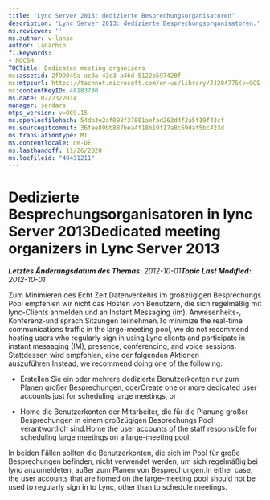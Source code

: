 ```yaml
---
title: 'Lync Server 2013: dedizierte Besprechungsorganisatoren'
description: 'Lync Server 2013: dedizierte Besprechungsorganisatoren.'
ms.reviewer: ''
ms.author: v-lanac
author: lanachin
f1.keywords:
- NOCSH
TOCTitle: Dedicated meeting organizers
ms:assetid: 2f99049a-ac9a-43e3-a46d-5122b597420f
ms:mtpsurl: https://technet.microsoft.com/en-us/library/JJ204775(v=OCS.15)
ms:contentKeyID: 48183730
ms.date: 07/23/2014
manager: serdars
mtps_version: v=OCS.15
ms.openlocfilehash: 54db3e2af098f37001aefad263d4f2a5f19f43cf
ms.sourcegitcommit: 36fee89bb887bea4f18b19f17a8c69daf5bc423d
ms.translationtype: MT
ms.contentlocale: de-DE
ms.lasthandoff: 11/26/2020
ms.locfileid: "49431211"
---
```

# <a name="dedicated-meeting-organizers-in-lync-server-2013"></a><span data-ttu-id="fa89a-103">Dedizierte Besprechungsorganisatoren in lync Server 2013</span><span class="sxs-lookup"><span data-stu-id="fa89a-103">Dedicated meeting organizers in Lync Server 2013</span></span>

<div data-xmlns="http://www.w3.org/1999/xhtml">

<div class="topic" data-xmlns="http://www.w3.org/1999/xhtml" data-msxsl="urn:schemas-microsoft-com:xslt" data-cs="https://msdn.microsoft.com/">

<div data-asp="https://msdn2.microsoft.com/asp">



</div>

<div id="mainSection">

<div id="mainBody"><span data-ttu-id="fa89a-104">

<span> </span></span><span class="sxs-lookup"><span data-stu-id="fa89a-104">

<span> </span></span></span>

<span data-ttu-id="fa89a-105">_**Letztes Änderungsdatum des Themas:** 2012-10-01_</span><span class="sxs-lookup"><span data-stu-id="fa89a-105">_**Topic Last Modified:** 2012-10-01_</span></span>

<span data-ttu-id="fa89a-106">Zum Minimieren des Echt Zeit Datenverkehrs im großzügigen Besprechungs Pool empfehlen wir nicht das Hosten von Benutzern, die sich regelmäßig mit lync-Clients anmelden und an Instant Messaging (im), Anwesenheits-, Konferenz-und sprach Sitzungen teilnehmen.</span><span class="sxs-lookup"><span data-stu-id="fa89a-106">To minimize the real-time communications traffic in the large-meeting pool, we do not recommend hosting users who regularly sign in using Lync clients and participate in instant messaging (IM), presence, conferencing, and voice sessions.</span></span> <span data-ttu-id="fa89a-107">Stattdessen wird empfohlen, eine der folgenden Aktionen auszuführen:</span><span class="sxs-lookup"><span data-stu-id="fa89a-107">Instead, we recommend doing one of the following:</span></span>

  - <span data-ttu-id="fa89a-108">Erstellen Sie ein oder mehrere dedizierte Benutzerkonten nur zum Planen großer Besprechungen, oder</span><span class="sxs-lookup"><span data-stu-id="fa89a-108">Create one or more dedicated user accounts just for scheduling large meetings, or</span></span>

  - <span data-ttu-id="fa89a-109">Home die Benutzerkonten der Mitarbeiter, die für die Planung großer Besprechungen in einem großzügigen Besprechungs Pool verantwortlich sind.</span><span class="sxs-lookup"><span data-stu-id="fa89a-109">Home the user accounts of the staff responsible for scheduling large meetings on a large-meeting pool.</span></span>

<span data-ttu-id="fa89a-110">In beiden Fällen sollten die Benutzerkonten, die sich im Pool für große Besprechungen befinden, nicht verwendet werden, um sich regelmäßig bei lync anzumeldeten, außer zum Planen von Besprechungen.</span><span class="sxs-lookup"><span data-stu-id="fa89a-110">In either case, the user accounts that are homed on the large-meeting pool should not be used to regularly sign in to Lync, other than to schedule meetings.</span></span>

<span data-ttu-id="fa89a-111"></div>

<span> </span>

</div>

</div>

</span><span class="sxs-lookup"><span data-stu-id="fa89a-111"></div>

<span> </span>

</div>

</div>

</span></span></div>

